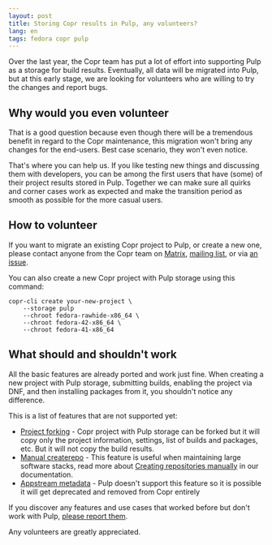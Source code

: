 ```yaml
---
layout: post
title: Storing Copr results in Pulp, any volunteers?
lang: en
tags: fedora copr pulp
---
```


Over the last year, the Copr team has put a lot of effort into supporting Pulp
as a storage for build results. Eventually, all data will be migrated into Pulp,
but at this early stage, we are looking for volunteers who are willing to try
the changes and report bugs.


## Why would you even volunteer

That is a good question because even though there will be a tremendous benefit
in regard to the Copr maintenance, this migration won't bring any changes for
the end-users. Best case scenario, they won't even notice.

That's where you can help us. If you like testing new things and discussing them
with developers, you can be among the first users that have (some) of their
project results stored in Pulp. Together we can make sure all quirks and corner
cases work as expected and make the transition period as smooth as possible
for the more casual users.

## How to volunteer

If you want to migrate an existing Copr project to Pulp, or create a new one,
please contact anyone from the Copr team on [Matrix][matrix],
[mailing list][copr-devel], or via [an issue][issues].

You can also create a new Copr project with Pulp storage using this command:

```
copr-cli create your-new-project \
    --storage pulp
    --chroot fedora-rawhide-x86_64 \
    --chroot fedora-42-x86_64 \
    --chroot fedora-41-x86_64
```


## What should and shouldn't work

All the basic features are already ported and work just fine. When creating a
new project with Pulp storage, submitting builds, enabling the project via DNF,
and then installing packages from it, you shouldn't notice any difference.

This is a list of features that are not supported yet:

- [Project forking][3497] - Copr project with Pulp storage can be forked but it
  will copy only the project information, settings, list of builds and packages,
  etc. But it will not copy the build results.
- [Manual createrepo][3498] - This feature is useful when maintaining large
  software stacks, read more about
  [Creating repositories manually][manual-createrepo] in our documentation.
- [Appstream metadata][3499] - Pulp doesn't support this feature so it is
  possible it will get deprecated and removed from Copr entirely

If you discover any features and use cases that worked before but don't work
with Pulp, [please report them][issues].


Any volunteers are greatly appreciated.



[3497]: https://github.com/fedora-copr/copr/issues/3497
[3498]: https://github.com/fedora-copr/copr/issues/3498
[3499]: https://github.com/fedora-copr/copr/issues/3499
[3448]: https://github.com/fedora-copr/copr/issues/3448
[2901]: https://github.com/fedora-copr/copr/issues/2901
[manual-createrepo]: https://docs.pagure.org/copr.copr/user_documentation.html#id7
[issues]: https://github.com/fedora-copr/copr/issues
[matrix]: https://matrix.to/#/#buildsys:fedoraproject.org
[copr-devel]: mailto:copr-devel@lists.fedorahosted.org
